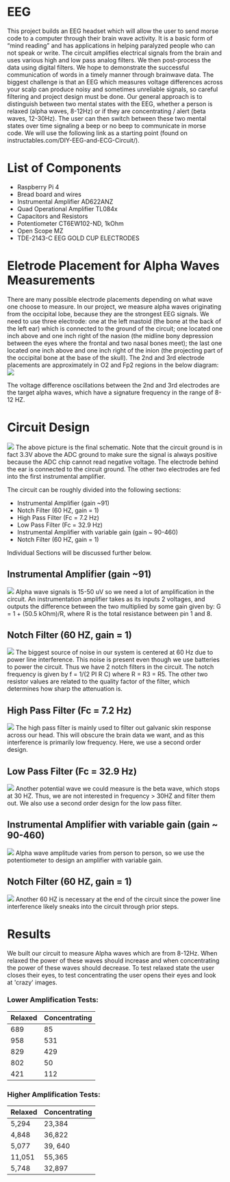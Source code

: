 # EEG
This project builds an EEG headset which will allow the user to send morse code to a computer through their brain wave activity. It is a basic form of “mind reading” and has applications in helping paralyzed people who can not speak or write. The circuit amplifies electrical signals from the brain and uses various high and low pass analog filters. We then post-process the data using digital filters. We hope to demonstrate the successful communication of words in a timely manner through brainwave data. The biggest challenge is that an EEG which measures voltage differences across your scalp can produce noisy and sometimes unreliable signals, so careful filtering and project design must be done. Our general approach is to distinguish between two mental states with the EEG, whether a person is relaxed (alpha waves, 8-12Hz) or if they are concentrating / alert (beta waves, 12-30Hz). The user can then switch between these two mental states over time signaling a beep or no beep to communicate in morse code. We will use the following link as a starting point (found on instructables.com/DIY-EEG-and-ECG-Circuit/). 

# List of Components
* Raspberry Pi 4
* Bread board and wires
* Instrumental Amplifier AD622ANZ
* Quad Operational Amplifier TL084x
* Capacitors and Resistors
* Potentiometer CT6EW102-ND, 1kOhm
* Open Scope MZ
* TDE-2143-C EEG GOLD CUP ELECTRODES

# Eletrode Placement for Alpha Waves Measurements
There are many possible electrode placements depending on what wave one choose to measure. In our project, we measure alpha waves originating from the occipital lobe, because they are the strongest EEG signals. We need to use three electrode: one at the left mastoid (the bone at the back of the left ear) which is connected to the ground of the circuit; one located one inch above and one inch right of the nasion (the midline bony depression between the eyes where the frontal and two nasal bones meet); the last one located one inch above and one inch right of the inion (the projecting part of the occipital bone at the base of the skull). The 2nd and 3rd electrode placements are approximately in O2 and Fp2 regions in the below diagram:
![](images/head.png)

The voltage difference oscillations between the 2nd and 3rd electrodes are the target alpha waves, which have a signature frequency in the range of 8-12 HZ.

# Circuit Design
![](images/circuit.png)
The above picture is the final schematic. Note that the circuit ground is in fact 3.3V above the ADC ground to make sure the signal is always positive because the ADC chip cannot read negative voltage. The electrode behind the ear is connected to the circuit ground. The other two electrodes are fed into the first instrumental amplifier.

The circuit can be roughly divided into the following sections:
* Instrumental Amplifier (gain ~91)
* Notch Filter (60 HZ, gain = 1)
* High Pass Filter (Fc = 7.2 Hz)
* Low Pass Filter (Fc = 32.9 Hz)
* Instrumental Amplifier with variable gain (gain ~ 90-460)
* Notch Filter (60 HZ, gain = 1)

Individual Sections will be discussed further below.

## Instrumental Amplifier (gain ~91)
![](images/circuit1.png)
Alpha wave signals is 15-50 uV so we need a lot of amplification in the circuit. 
An instrumentation amplifier takes as its inputs 2 voltages, and outputs the difference between the two multiplied by some gain given by: G = 1 + (50.5 kOhm)/R, where R is the total resistance between pin 1 and 8. 

## Notch Filter (60 HZ, gain = 1)
![](images/circuit2.png)
The biggest source of noise in our system is centered at 60 Hz due to power line interference. This noise is present even though we use batteries to power the circuit. Thus we have 2 notch filters in the circuit. The notch frequency is given by f = 1/(2 PI R C) where R = R3 = R5. The other two resistor values are related to the quality factor of the filter, which determines how sharp the attenuation is.

## High Pass Filter (Fc = 7.2 Hz)
![](images/circuit3.png)
The high pass filter is mainly used to filter out galvanic skin response across our head. This will obscure the brain data we want, and as this interference is primarily low frequency. Here, we use a second order design. 

## Low Pass Filter (Fc = 32.9 Hz)
![](images/circuit4.png)
Another potential wave we could measure is the beta wave, which stops at 30 HZ. Thus, we are not interested in frequency > 30HZ and filter them out. 
We also use a second order design for the low pass filter.

## Instrumental Amplifier with variable gain (gain ~ 90-460)
![](images/circuit5.png)
Alpha wave amplitude varies from person to person, so we use the potentiometer to design an amplifier with variable gain. 

## Notch Filter (60 HZ, gain = 1)
![](images/circuit6.png)
Another 60 HZ is necessary at the end of the circuit since the power line interference likely sneaks into the circuit through prior steps. 

# Results
We built our circuit to measure Alpha waves which are from 8-12Hz. When relaxed the power of these waves should increase and when concentrating the power of these waves should decrease. To test relaxed state the user closes their eyes, to test concentrating the user opens their eyes and look at 'crazy' images.

### Lower Amplification Tests:

| Relaxed | Concentrating |
| --- | --- |
| 689 | 85 |
| 958 | 531 |
| 829 | 429 |
| 802 | 50 |
| 421 | 112 |

### Higher Amplification Tests:

| Relaxed | Concentrating |
| --- | --- |
| 5,294 | 23,384 |
| 4,848 | 36,822 |
| 5,077 | 39, 640 |
|11,051 | 55,365 |
| 5,748 | 32,897 |
